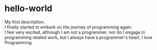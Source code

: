 # hello-world
My first description.    
I finally started to embark on the journey of programming again.    
I feel very excited, although I am not a programmer, nor do I engage in programming related work, but I always have a programmer's heart.
I love Programming.
